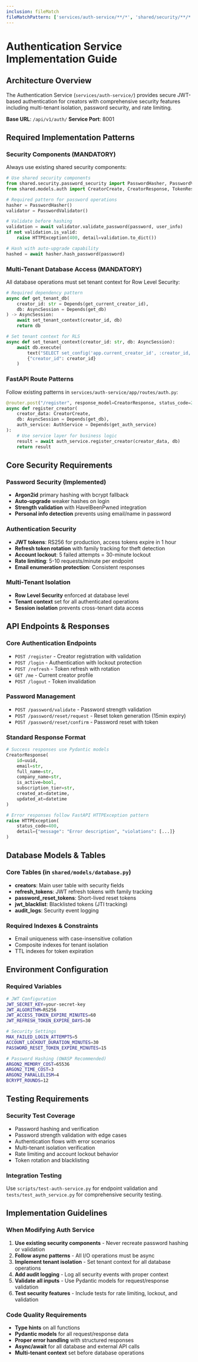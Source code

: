 ```yaml
---
inclusion: fileMatch
fileMatchPattern: ['services/auth-service/**/*', 'shared/security/**/*', 'shared/models/auth.py', 'tests/test_auth_service.py', 'tests/test_password_security.py']
---
```


# Authentication Service Implementation Guide

## Architecture Overview

The Authentication Service (`services/auth-service/`) provides secure JWT-based authentication for creators with comprehensive security features including multi-tenant isolation, password security, and rate limiting.

**Base URL**: `/api/v1/auth/`
**Service Port**: 8001

## Required Implementation Patterns

### Security Components (MANDATORY)
Always use existing shared security components:

```python
# Use shared security components
from shared.security.password_security import PasswordHasher, PasswordValidator
from shared.models.auth import CreatorCreate, CreatorResponse, TokenResponse

# Required pattern for password operations
hasher = PasswordHasher()
validator = PasswordValidator()

# Validate before hashing
validation = await validator.validate_password(password, user_info)
if not validation.is_valid:
    raise HTTPException(400, detail=validation.to_dict())

# Hash with auto-upgrade capability
hashed = await hasher.hash_password(password)
```

### Multi-Tenant Database Access (MANDATORY)
All database operations must set tenant context for Row Level Security:

```python
# Required dependency pattern
async def get_tenant_db(
    creator_id: str = Depends(get_current_creator_id),
    db: AsyncSession = Depends(get_db)
) -> AsyncSession:
    await set_tenant_context(creator_id, db)
    return db

# Set tenant context for RLS
async def set_tenant_context(creator_id: str, db: AsyncSession):
    await db.execute(
        text("SELECT set_config('app.current_creator_id', :creator_id, true)"),
        {"creator_id": creator_id}
    )
```

### FastAPI Route Patterns
Follow existing patterns in `services/auth-service/app/routes/auth.py`:

```python
@router.post("/register", response_model=CreatorResponse, status_code=201)
async def register_creator(
    creator_data: CreatorCreate,
    db: AsyncSession = Depends(get_db),
    auth_service: AuthService = Depends(get_auth_service)
):
    # Use service layer for business logic
    result = await auth_service.register_creator(creator_data, db)
    return result
```

## Core Security Requirements

### Password Security (Implemented)
- **Argon2id** primary hashing with bcrypt fallback
- **Auto-upgrade** weaker hashes on login
- **Strength validation** with HaveIBeenPwned integration
- **Personal info detection** prevents using email/name in password

### Authentication Security
- **JWT tokens**: RS256 for production, access tokens expire in 1 hour
- **Refresh token rotation** with family tracking for theft detection
- **Account lockout**: 5 failed attempts = 30-minute lockout
- **Rate limiting**: 5-10 requests/minute per endpoint
- **Email enumeration protection**: Consistent responses

### Multi-Tenant Isolation
- **Row Level Security** enforced at database level
- **Tenant context** set for all authenticated operations
- **Session isolation** prevents cross-tenant data access

## API Endpoints & Responses

### Core Authentication Endpoints
- `POST /register` - Creator registration with validation
- `POST /login` - Authentication with lockout protection
- `POST /refresh` - Token refresh with rotation
- `GET /me` - Current creator profile
- `POST /logout` - Token invalidation

### Password Management
- `POST /password/validate` - Password strength validation
- `POST /password/reset/request` - Reset token generation (15min expiry)
- `POST /password/reset/confirm` - Password reset with token

### Standard Response Format
```python
# Success responses use Pydantic models
CreatorResponse(
    id=uuid,
    email=str,
    full_name=str,
    company_name=str,
    is_active=bool,
    subscription_tier=str,
    created_at=datetime,
    updated_at=datetime
)

# Error responses follow FastAPI HTTPException pattern
raise HTTPException(
    status_code=400,
    detail={"message": "Error description", "violations": [...]}
)
```

## Database Models & Tables

### Core Tables (in `shared/models/database.py`)
- **creators**: Main user table with security fields
- **refresh_tokens**: JWT refresh tokens with family tracking
- **password_reset_tokens**: Short-lived reset tokens
- **jwt_blacklist**: Blacklisted tokens (JTI tracking)
- **audit_logs**: Security event logging

### Required Indexes & Constraints
- Email uniqueness with case-insensitive collation
- Composite indexes for tenant isolation
- TTL indexes for token expiration

## Environment Configuration

### Required Variables
```bash
# JWT Configuration
JWT_SECRET_KEY=your-secret-key
JWT_ALGORITHM=RS256
JWT_ACCESS_TOKEN_EXPIRE_MINUTES=60
JWT_REFRESH_TOKEN_EXPIRE_DAYS=30

# Security Settings
MAX_FAILED_LOGIN_ATTEMPTS=5
ACCOUNT_LOCKOUT_DURATION_MINUTES=30
PASSWORD_RESET_TOKEN_EXPIRE_MINUTES=15

# Password Hashing (OWASP Recommended)
ARGON2_MEMORY_COST=65536
ARGON2_TIME_COST=3
ARGON2_PARALLELISM=4
BCRYPT_ROUNDS=12
```

## Testing Requirements

### Security Test Coverage
- Password hashing and verification
- Password strength validation with edge cases
- Authentication flows with error scenarios
- Multi-tenant isolation verification
- Rate limiting and account lockout behavior
- Token rotation and blacklisting

### Integration Testing
Use `scripts/test-auth-service.py` for endpoint validation and `tests/test_auth_service.py` for comprehensive security testing.

## Implementation Guidelines

### When Modifying Auth Service
1. **Use existing security components** - Never recreate password hashing or validation
2. **Follow async patterns** - All I/O operations must be async
3. **Implement tenant isolation** - Set tenant context for all database operations
4. **Add audit logging** - Log all security events with proper context
5. **Validate all inputs** - Use Pydantic models for request/response validation
6. **Test security features** - Include tests for rate limiting, lockout, and validation

### Code Quality Requirements
- **Type hints** on all functions
- **Pydantic models** for all request/response data
- **Proper error handling** with structured responses
- **Async/await** for all database and external API calls
- **Multi-tenant context** set before database operations